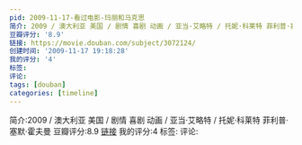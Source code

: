 ```yaml
---
pid: 2009-11-17-看过电影-玛丽和马克思
简介: 2009 / 澳大利亚 美国 / 剧情 喜剧 动画 / 亚当·艾略特 / 托妮·科莱特 菲利普·塞默·霍夫曼
豆瓣评分: '8.9'
链接: https://movie.douban.com/subject/3072124/
创建时间: '2009-11-17 19:18:28'
我的评分: '4'
标签:
评论:
tags: [douban]
categories: [timeline]
---
```

简介:2009 / 澳大利亚 美国 / 剧情 喜剧 动画 / 亚当·艾略特 / 托妮·科莱特 菲利普·塞默·霍夫曼
豆瓣评分:8.9
[链接](https://movie.douban.com/subject/3072124/)
我的评分:4
标签:
评论:
